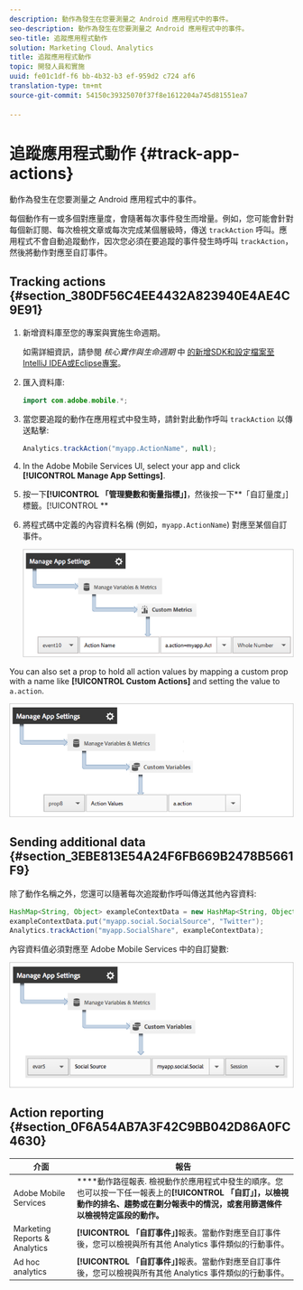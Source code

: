 ```yaml
---
description: 動作為發生在您要測量之 Android 應用程式中的事件。
seo-description: 動作為發生在您要測量之 Android 應用程式中的事件。
seo-title: 追蹤應用程式動作
solution: Marketing Cloud、Analytics
title: 追蹤應用程式動作
topic: 開發人員和實施
uuid: fe01c1df-f6 bb-4b32-b3 ef-959d2 c724 af6
translation-type: tm+mt
source-git-commit: 54150c39325070f37f8e1612204a745d81551ea7

---
```



# 追蹤應用程式動作 {#track-app-actions}

動作為發生在您要測量之 Android 應用程式中的事件。

每個動作有一或多個對應量度，會隨著每次事件發生而增量。例如，您可能會針對每個新訂閱、每次檢視文章或每次完成某個層級時，傳送 `trackAction` 呼叫。應用程式不會自動追蹤動作，因次您必須在要追蹤的事件發生時呼叫 `trackAction`，然後將動作對應至自訂事件。

## Tracking actions {#section_380DF56C4EE4432A823940E4AE4C9E91}

1. 新增資料庫至您的專案與實施生命週期。

   如需詳細資訊，請參閱 *核心實作與生命週期* 中 [的新增SDK和設定檔案至IntelliJ IDEA或Eclipse專案](/help/android/getting-started/dev-qs.md)。

1. 匯入資料庫:

   ```java
   import com.adobe.mobile.*;
   ```

1. 當您要追蹤的動作在應用程式中發生時，請針對此動作呼叫 `trackAction` 以傳送點擊:

   ```java
   Analytics.trackAction("myapp.ActionName", null);
   ```

1. In the Adobe Mobile Services UI, select your app and click **[!UICONTROL Manage App Settings]**.
1. 按一下&#x200B;**[!UICONTROL 「管理變數和衡量指標」]**，然後按一下&#x200B;**「自訂量度」]標籤。[!UICONTROL **

1. 將程式碼中定義的內容資料名稱 (例如，`myapp.ActionName`) 對應至某個自訂事件。

   ![](assets/map-event-context-data.png)

You can also set a prop to hold all action values by mapping a custom prop with a name like **[!UICONTROL Custom Actions]** and setting the value to `a.action`.

![](assets/map-custom-prop.png)

## Sending additional data {#section_3EBE813E54A24F6FB669B2478B5661F9}

除了動作名稱之外，您還可以隨著每次追蹤動作呼叫傳送其他內容資料:

```java
HashMap<String, Object> exampleContextData = new HashMap<String, Object>(); 
exampleContextData.put("myapp.social.SocialSource", "Twitter"); 
Analytics.trackAction("myapp.SocialShare", exampleContextData);
```

內容資料值必須對應至 Adobe Mobile Services 中的自訂變數:

![](assets/map-variable-context-action.png)

## Action reporting {#section_0F6A54AB7A3F42C9BB042D86A0FC4630}

| 介面 | 報告 |
|--- |--- |
| Adobe Mobile Services | ****&#x200B;動作路徑報表.  檢視動作於應用程式中發生的順序。您也可以按一下任一報表上的&#x200B;**[!UICONTROL 「自訂」]，以檢視動作的排名、趨勢或在劃分報表中的情況，或套用篩選條件以檢視特定區段的動作。** |
| Marketing Reports &amp; Analytics | **[!UICONTROL 「自訂事件」]**&#x200B;報表。當動作對應至自訂事件後，您可以檢視與所有其他 Analytics 事件類似的行動事件。 |
| Ad hoc analytics | **[!UICONTROL 「自訂事件」]**&#x200B;報表。當動作對應至自訂事件後，您可以檢視與所有其他 Analytics 事件類似的行動事件。 |


